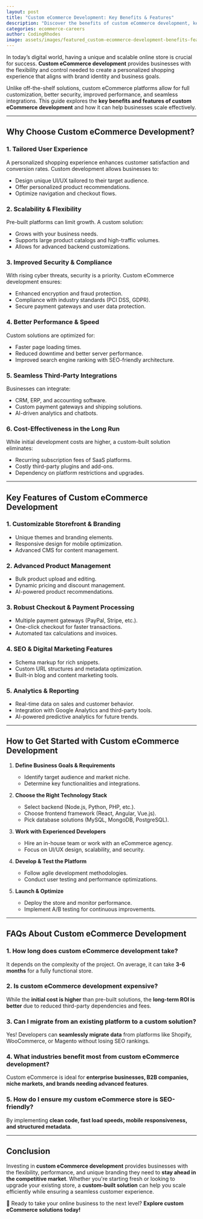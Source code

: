 ```yaml
---
layout: post
title: "Custom eCommerce Development: Key Benefits & Features"
description: "Discover the benefits of custom eCommerce development, key features, and why it's essential for growing businesses. Get expert insights today!"
categories: ecommerce-careers
author: CodingRhodes
image: assets/images/featured_custom-ecommerce-development-benefits-features.webp
---
```



In today’s digital world, having a unique and scalable online store is crucial for success. **Custom eCommerce development** provides businesses with the flexibility and control needed to create a personalized shopping experience that aligns with brand identity and business goals.

Unlike off-the-shelf solutions, custom eCommerce platforms allow for full customization, better security, improved performance, and seamless integrations. This guide explores the **key benefits and features of custom eCommerce development** and how it can help businesses scale effectively.

---

## **Why Choose Custom eCommerce Development?**

### 1. **Tailored User Experience**
A personalized shopping experience enhances customer satisfaction and conversion rates. Custom development allows businesses to:
- Design unique UI/UX tailored to their target audience.
- Offer personalized product recommendations.
- Optimize navigation and checkout flows.

### 2. **Scalability & Flexibility**
Pre-built platforms can limit growth. A custom solution:
- Grows with your business needs.
- Supports large product catalogs and high-traffic volumes.
- Allows for advanced backend customizations.

### 3. **Improved Security & Compliance**
With rising cyber threats, security is a priority. Custom eCommerce development ensures:
- Enhanced encryption and fraud protection.
- Compliance with industry standards (PCI DSS, GDPR).
- Secure payment gateways and user data protection.

### 4. **Better Performance & Speed**
Custom solutions are optimized for:
- Faster page loading times.
- Reduced downtime and better server performance.
- Improved search engine ranking with SEO-friendly architecture.

### 5. **Seamless Third-Party Integrations**
Businesses can integrate:
- CRM, ERP, and accounting software.
- Custom payment gateways and shipping solutions.
- AI-driven analytics and chatbots.

### 6. **Cost-Effectiveness in the Long Run**
While initial development costs are higher, a custom-built solution eliminates:
- Recurring subscription fees of SaaS platforms.
- Costly third-party plugins and add-ons.
- Dependency on platform restrictions and upgrades.

---

## **Key Features of Custom eCommerce Development**

### 1. **Customizable Storefront & Branding**
- Unique themes and branding elements.
- Responsive design for mobile optimization.
- Advanced CMS for content management.

### 2. **Advanced Product Management**
- Bulk product upload and editing.
- Dynamic pricing and discount management.
- AI-powered product recommendations.

### 3. **Robust Checkout & Payment Processing**
- Multiple payment gateways (PayPal, Stripe, etc.).
- One-click checkout for faster transactions.
- Automated tax calculations and invoices.

### 4. **SEO & Digital Marketing Features**
- Schema markup for rich snippets.
- Custom URL structures and metadata optimization.
- Built-in blog and content marketing tools.

### 5. **Analytics & Reporting**
- Real-time data on sales and customer behavior.
- Integration with Google Analytics and third-party tools.
- AI-powered predictive analytics for future trends.

---

## **How to Get Started with Custom eCommerce Development**

1. **Define Business Goals & Requirements**
   - Identify target audience and market niche.
   - Determine key functionalities and integrations.

2. **Choose the Right Technology Stack**
   - Select backend (Node.js, Python, PHP, etc.).
   - Choose frontend framework (React, Angular, Vue.js).
   - Pick database solutions (MySQL, MongoDB, PostgreSQL).

3. **Work with Experienced Developers**
   - Hire an in-house team or work with an eCommerce agency.
   - Focus on UI/UX design, scalability, and security.

4. **Develop & Test the Platform**
   - Follow agile development methodologies.
   - Conduct user testing and performance optimizations.

5. **Launch & Optimize**
   - Deploy the store and monitor performance.
   - Implement A/B testing for continuous improvements.

---

## **FAQs About Custom eCommerce Development**

### 1. How long does custom eCommerce development take?
It depends on the complexity of the project. On average, it can take **3-6 months** for a fully functional store.

### 2. Is custom eCommerce development expensive?
While the **initial cost is higher** than pre-built solutions, the **long-term ROI is better** due to reduced third-party dependencies and fees.

### 3. Can I migrate from an existing platform to a custom solution?
Yes! Developers can **seamlessly migrate data** from platforms like Shopify, WooCommerce, or Magento without losing SEO rankings.

### 4. What industries benefit most from custom eCommerce development?
Custom eCommerce is ideal for **enterprise businesses, B2B companies, niche markets, and brands needing advanced features**.

### 5. How do I ensure my custom eCommerce store is SEO-friendly?
By implementing **clean code, fast load speeds, mobile responsiveness, and structured metadata**.

---

## **Conclusion**

Investing in **custom eCommerce development** provides businesses with the flexibility, performance, and unique branding they need to **stay ahead in the competitive market**. Whether you're starting fresh or looking to upgrade your existing store, a **custom-built solution** can help you scale efficiently while ensuring a seamless customer experience.

🚀 Ready to take your online business to the next level? **Explore custom eCommerce solutions today!**